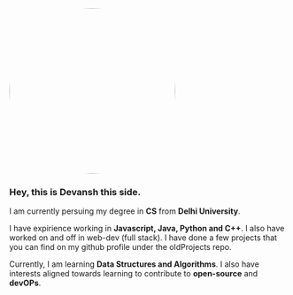 
<img src="https://i.ibb.co/kxrhvfd/bmj-hi-2.png" alt="bmj-hi-2" style="width:300px;height:300px;border-radius:150px;">

### Hey, this is Devansh this side.
I am currently persuing my degree in **CS** from **Delhi University**.

I have expirience working in **Javascript, Java, Python and C++**. I also have worked on and off in web-dev (full stack). I have done a few projects that you can find on my github profile under the oldProjects repo.

Currently, I am learning **Data Structures and Algorithms**. I also have interests aligned towards learning to contribute to **open-source** and **devOPs**.
